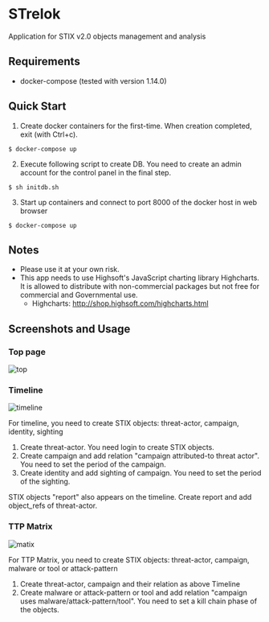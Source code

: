 # STrelok

Application for STIX v2.0 objects management and analysis

## Requirements

* docker-compose (tested with version 1.14.0)

## Quick Start

1. Create docker containers for the first-time. When creation completed, exit (with Ctrl+c).

```
$ docker-compose up
```

2. Execute following script to create DB. You need to create an admin account for the control panel in the final step.

```
$ sh initdb.sh
```

3. Start up containers and connect to port 8000 of the docker host in web browser

```
$ docker-compose up
```

## Notes

- Please use it at your own risk.
- This app needs to use Highsoft's JavaScript charting library Highcharts. It is allowed to distribute with non-commercial packages but not free for commercial and Governmental use. 
  - Highcharts: http://shop.highsoft.com/highcharts.html

## Screenshots and Usage

### Top page

![top](https://github.com/JPCERTCC/STrelok/raw/images/top.PNG)

### Timeline

![timeline](https://github.com/JPCERTCC/STrelok/raw/images/timeline.PNG)		

For timeline, you need to create STIX objects: threat-actor, campaign, identity, sighting

1. Create threat-actor. You need login to create STIX objects. 
2. Create campaign and add relation "campaign attributed-to threat actor". You need to set the period of the campaign.
3. Create identity and add sighting of campaign. You need to set the period of the sighting.

STIX objects "report" also appears on the timeline. Create report and add object_refs of threat-actor. 

### TTP Matrix

![matix](https://github.com/JPCERTCC/STrelok/raw/images/matrix.PNG)

For TTP Matrix, you need to create STIX objects: threat-actor, campaign, malware or tool or attack-pattern

1. Create threat-actor, campaign and their relation as above Timeline
2. Create malware or attack-pattern or tool and add relation "campaign uses malware/attack-pattern/tool". You need to set a kill chain phase of the objects.
